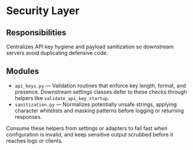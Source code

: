 # Security Layer

## Responsibilities

Centralizes API key hygiene and payload sanitization so downstream servers avoid duplicating defensive code.

## Modules

- `api_keys.py` — Validation routines that enforce key length, format, and presence. Downstream settings classes defer to these checks through helpers like `validate_api_key_startup`.
- `sanitization.py` — Normalizes potentially unsafe strings, applying character whitelists and masking patterns before logging or returning responses.

Consume these helpers from settings or adapters to fail fast when configuration is invalid, and keep sensitive output scrubbed before it reaches logs or clients.
